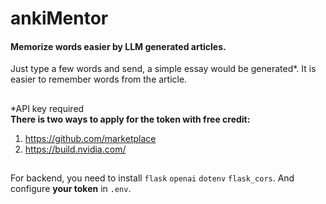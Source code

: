 # ankiMentor

#### Memorize words easier by LLM generated articles.

Just type a few words and send, a simple essay would be generated\*. It is easier to remember words from the article.

##

\*API key required\
**There is two ways to apply for the token with free credit:**

1.  https://github.com/marketplace
2.  https://build.nvidia.com/

##

For backend, you need to install `flask` `openai` `dotenv` `flask_cors`. And configure **your token** in `.env`.
